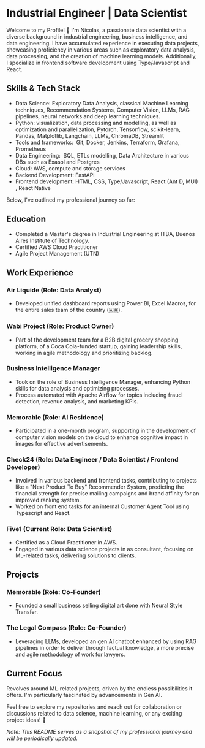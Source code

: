 # Industrial Engineer | Data Scientist
Welcome to my Profile! 👋 I'm Nicolas, a passionate data scientist with a diverse background in industrial engineering, business intelligence, and data engineering. I have accumulated experience in executing data projects, showcasing proficiency in various areas such as exploratory data analysis, data processing, and the creation of machine learning models. Additionally, I specialize in frontend software development using Type/Javascript and React.

## Skills & Tech Stack
- Data Science: Exploratory Data Analysis, classical Machine Learning techniques, Recommendation Systems, Computer Vision, LLMs, RAG pipelines, neural networks and deep learning techniques.
- Python:  visualization, data processing and modelling, as well as optimization and parallelization, Pytorch, Tensorflow, scikit-learn, Pandas, Matplotlib, Langchain, LLMs, ChromaDB, Streamlit
- Tools and frameworks:  Git, Docker, Jenkins, Terraform, Grafana, Prometheus
- Data Engineering:  SQL, ETLs modelling, Data Architecture in various DBs such as Exasol and Postgres
- Cloud: AWS, compute and storage services
- Backend Development: FastAPI
- Frontend development: HTML, CSS, Type/Javascript, React (Ant D, MUI) , React Native

Below, I've outlined my professional journey so far:

## Education
- Completed a Master's degree in Industrial Engineering at ITBA, Buenos Aires Institute of Technology.
- Certified AWS Cloud Practitioner
- ⁠Agile Project Management (UTN)

## Work Experience

### Air Liquide (Role: Data Analyst)
- Developed unified dashboard reports using Power BI, Excel Macros, for the entire sales team of the country (🇦🇷).

### Wabi Project (Role: Product Owner)
- Part of the development team for a B2B digital grocery shopping platform, of a Coca Cola-funded startup, gaining leadership skills, working in agile methodology and prioritizing backlog. 

### Business Intelligence Manager
- Took on the role of Business Intelligence Manager, enhancing Python skills for data analysis and optimizing processes.
- Process automated with Apache Airflow for topics including fraud detection, revenue analysis, and marketing KPIs.

### Memorable (Role: AI Residence)
- Participated in a one-month program, supporting in the development of computer vision models on the cloud to enhance cognitive impact in images for effective advertisements.

### Check24 (Role: Data Engineer / Data Scientist / Frontend Developer)
- Involved in various backend and frontend tasks, contributing to projects like a "Next Product To Buy" Recommender System, predicting the financial strength for precise mailing campaigns and brand affinity for an improved ranking system.
- Worked on front end tasks for an internal Customer Agent Tool using Typescript and React.

### Five1 (Current Role: Data Scientist)
- Certified as a Cloud Practitioner in AWS.
- Engaged in various data science projects in as consultant, focusing on ML-related tasks, delivering solutions to clients.

## Projects

###

### Memorable (Role: Co-Founder)
- Founded a small business selling digital art done with Neural Style Transfer.

### The Legal Compass (Role: Co-Founder)
- Leveraging LLMs, developed an gen AI chatbot enhanced by using RAG pipelines in order to deliver through factual knowledge, a more precise and agile methodology of work for lawyers. 

## Current Focus
Revolves around ML-related projects, driven by the endless possibilities it offers. I'm particularly fascinated by advancements in Gen AI.

Feel free to explore my repositories and reach out for collaboration or discussions related to data science, machine learning, or any exciting project ideas! 🚀

*Note: This README serves as a snapshot of my professional journey and will be periodically updated.*
